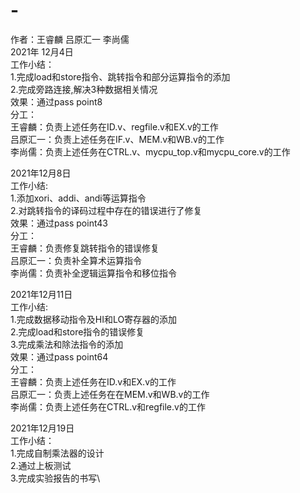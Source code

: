 # -
作者：王睿麟 吕原汇一 李尚儒\
2021年 12月4日\
工作小结：\
1.完成load和store指令、跳转指令和部分运算指令的添加\
2.完成旁路连接,解决3种数据相关情况\
效果：通过pass point8\
分工：\
王睿麟：负责上述任务在ID.v、regfile.v和EX.v的工作\
吕原汇一：负责上述任务在IF.v、MEM.v和WB.v的工作\
李尚儒：负责上述任务在CTRL.v、mycpu_top.v和mycpu_core.v的工作


2021年12月8日\
工作小结:\
1.添加xori、addi、andi等运算指令\
2.对跳转指令的译码过程中存在的错误进行了修复\
效果：通过pass point43\
分工：\
王睿麟：负责修复跳转指令的错误修复\
吕原汇一：负责补全算术运算指令\
李尚儒：负责补全逻辑运算指令和移位指令


2021年12月11日\
工作小结:\
1.完成数据移动指令及HI和LO寄存器的添加\
2.完成load和store指令的错误修复\
3.完成乘法和除法指令的添加\
效果：通过pass point64\
分工：\
王睿麟：负责上述任务在ID.v和EX.v的工作\
吕原汇一：负责上述任务在在MEM.v和WB.v的工作\
李尚儒：负责上述任务在CTRL.v和regfile.v的工作


2021年12月19日\
工作小结：\
1.完成自制乘法器的设计\
2.通过上板测试\
3.完成实验报告的书写\

